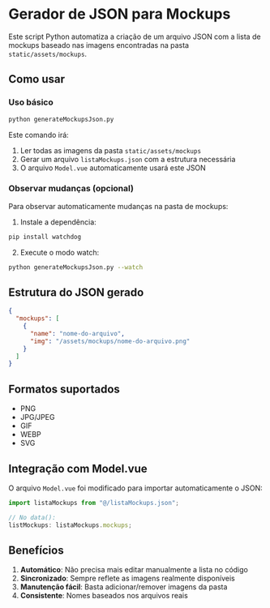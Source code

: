 # Gerador de JSON para Mockups

Este script Python automatiza a criação de um arquivo JSON com a lista de mockups baseado nas imagens encontradas na pasta `static/assets/mockups`.

## Como usar

### Uso básico

```bash
python generateMockupsJson.py
```

Este comando irá:

1. Ler todas as imagens da pasta `static/assets/mockups`
2. Gerar um arquivo `listaMockups.json` com a estrutura necessária
3. O arquivo `Model.vue` automaticamente usará este JSON

### Observar mudanças (opcional)

Para observar automaticamente mudanças na pasta de mockups:

1. Instale a dependência:

```bash
pip install watchdog
```

2. Execute o modo watch:

```bash
python generateMockupsJson.py --watch
```

## Estrutura do JSON gerado

```json
{
  "mockups": [
    {
      "name": "nome-do-arquivo",
      "img": "/assets/mockups/nome-do-arquivo.png"
    }
  ]
}
```

## Formatos suportados

- PNG
- JPG/JPEG
- GIF
- WEBP
- SVG

## Integração com Model.vue

O arquivo `Model.vue` foi modificado para importar automaticamente o JSON:

```javascript
import listaMockups from "@/listaMockups.json";

// No data():
listMockups: listaMockups.mockups;
```

## Benefícios

1. **Automático**: Não precisa mais editar manualmente a lista no código
2. **Sincronizado**: Sempre reflete as imagens realmente disponíveis
3. **Manutenção fácil**: Basta adicionar/remover imagens da pasta
4. **Consistente**: Nomes baseados nos arquivos reais
